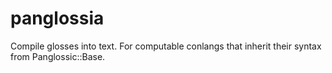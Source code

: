 panglossia
==========

Compile glosses into text. For computable conlangs that inherit their syntax from Panglossic::Base.
